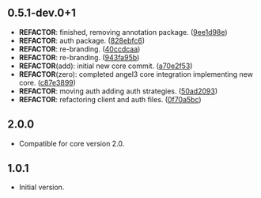## 0.5.1-dev.0+1

 - **REFACTOR**: finished, removing annotation package. ([9ee1d98e](https://github.com/protevus/platform/commit/9ee1d98e6b19d1bca8522eb4112fc29375dc6a4c))
 - **REFACTOR**: auth package. ([828ebfc6](https://github.com/protevus/platform/commit/828ebfc6b394a929ce1548f8f3d00a643bd42ee5))
 - **REFACTOR**: re-branding. ([40ccdcaa](https://github.com/protevus/platform/commit/40ccdcaa071134ddeb8e6de17bcfe3ea36177d4a))
 - **REFACTOR**: re-branding. ([943fa95b](https://github.com/protevus/platform/commit/943fa95b8b4e265044f8d77eff1d421e4c0d1c57))
 - **REFACTOR**(add): initial new core commit. ([a70e2f53](https://github.com/protevus/platform/commit/a70e2f53945d5eda87c08ee5514acaa26e52ce87))
 - **REFACTOR**(zero): completed angel3 core integration implementing new core. ([c87e3899](https://github.com/protevus/platform/commit/c87e389945b79bfdc0a3d3cf61f2040e2ce8f607))
 - **REFACTOR**: moving auth adding auth strategies. ([50ad2093](https://github.com/protevus/platform/commit/50ad2093bf0b19c24f375cd68d2369a710237002))
 - **REFACTOR**: refactoring client and auth files. ([0f70a5bc](https://github.com/protevus/platform/commit/0f70a5bc8e96b740018d40fe0910c9d994c5dbd4))

## 2.0.0

- Compatible for core version 2.0.

## 1.0.1

- Initial version.
